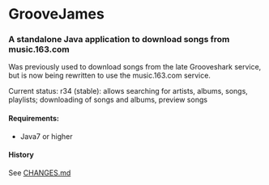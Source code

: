 # GrooveJames

### A standalone Java application to download songs from music.163.com

Was previously used to download songs from the late Grooveshark service, but is now being rewritten to use the music.163.com service.

Current status: r34 (stable): allows searching for artists, albums, songs, playlists; downloading of songs and albums, preview songs

#### Requirements:
- Java7 or higher

#### History
See [CHANGES.md](https://github.com/groovejames/groovejames/blob/master/CHANGES.md)
